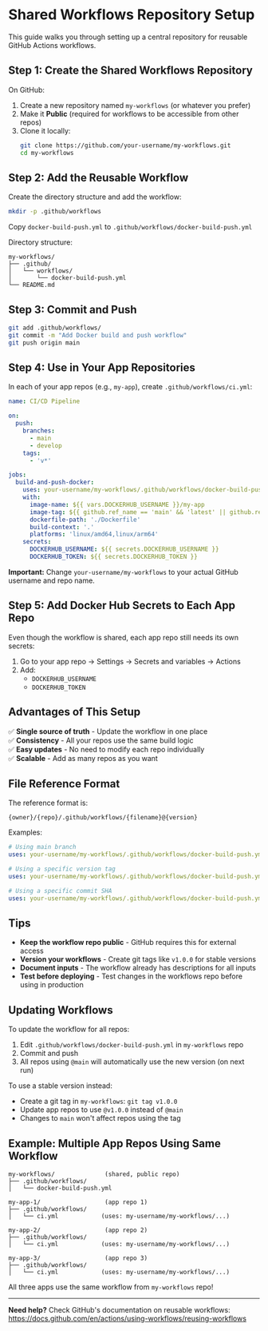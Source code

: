 # Shared Workflows Repository Setup

This guide walks you through setting up a central repository for reusable GitHub Actions workflows.

## Step 1: Create the Shared Workflows Repository

On GitHub:

1. Create a new repository named `my-workflows` (or whatever you prefer)
2. Make it **Public** (required for workflows to be accessible from other repos)
3. Clone it locally:
   ```bash
   git clone https://github.com/your-username/my-workflows.git
   cd my-workflows
   ```

## Step 2: Add the Reusable Workflow

Create the directory structure and add the workflow:

```bash
mkdir -p .github/workflows
```

Copy `docker-build-push.yml` to `.github/workflows/docker-build-push.yml`

Directory structure:
```
my-workflows/
├── .github/
│   └── workflows/
│       └── docker-build-push.yml
└── README.md
```

## Step 3: Commit and Push

```bash
git add .github/workflows/
git commit -m "Add Docker build and push workflow"
git push origin main
```

## Step 4: Use in Your App Repositories

In each of your app repos (e.g., `my-app`), create `.github/workflows/ci.yml`:

```yaml
name: CI/CD Pipeline

on:
  push:
    branches:
      - main
      - develop
    tags:
      - 'v*'

jobs:
  build-and-push-docker:
    uses: your-username/my-workflows/.github/workflows/docker-build-push.yml@main
    with:
      image-name: ${{ vars.DOCKERHUB_USERNAME }}/my-app
      image-tag: ${{ github.ref_name == 'main' && 'latest' || github.ref_name }}
      dockerfile-path: './Dockerfile'
      build-context: '.'
      platforms: 'linux/amd64,linux/arm64'
    secrets:
      DOCKERHUB_USERNAME: ${{ secrets.DOCKERHUB_USERNAME }}
      DOCKERHUB_TOKEN: ${{ secrets.DOCKERHUB_TOKEN }}
```

**Important:** Change `your-username/my-workflows` to your actual GitHub username and repo name.

## Step 5: Add Docker Hub Secrets to Each App Repo

Even though the workflow is shared, each app repo still needs its own secrets:

1. Go to your app repo → Settings → Secrets and variables → Actions
2. Add:
   - `DOCKERHUB_USERNAME`
   - `DOCKERHUB_TOKEN`

## Advantages of This Setup

✅ **Single source of truth** - Update the workflow in one place  
✅ **Consistency** - All your repos use the same build logic  
✅ **Easy updates** - No need to modify each repo individually  
✅ **Scalable** - Add as many repos as you want

## File Reference Format

The reference format is:
```
{owner}/{repo}/.github/workflows/{filename}@{version}
```

Examples:
```yaml
# Using main branch
uses: your-username/my-workflows/.github/workflows/docker-build-push.yml@main

# Using a specific version tag
uses: your-username/my-workflows/.github/workflows/docker-build-push.yml@v1.0.0

# Using a specific commit SHA
uses: your-username/my-workflows/.github/workflows/docker-build-push.yml@abc123def456
```

## Tips

- **Keep the workflow repo public** - GitHub requires this for external access
- **Version your workflows** - Create git tags like `v1.0.0` for stable versions
- **Document inputs** - The workflow already has descriptions for all inputs
- **Test before deploying** - Test changes in the workflows repo before using in production

## Updating Workflows

To update the workflow for all repos:

1. Edit `.github/workflows/docker-build-push.yml` in `my-workflows` repo
2. Commit and push
3. All repos using `@main` will automatically use the new version (on next run)

To use a stable version instead:
- Create a git tag in `my-workflows`: `git tag v1.0.0`
- Update app repos to use `@v1.0.0` instead of `@main`
- Changes to `main` won't affect repos using the tag

## Example: Multiple App Repos Using Same Workflow

```
my-workflows/              (shared, public repo)
├── .github/workflows/
│   └── docker-build-push.yml

my-app-1/                  (app repo 1)
├── .github/workflows/
│   └── ci.yml            (uses: my-username/my-workflows/...)

my-app-2/                  (app repo 2)
├── .github/workflows/
│   └── ci.yml            (uses: my-username/my-workflows/...)

my-app-3/                  (app repo 3)
├── .github/workflows/
│   └── ci.yml            (uses: my-username/my-workflows/...)
```

All three apps use the same workflow from `my-workflows` repo!

---

**Need help?** Check GitHub's documentation on reusable workflows:  
https://docs.github.com/en/actions/using-workflows/reusing-workflows
